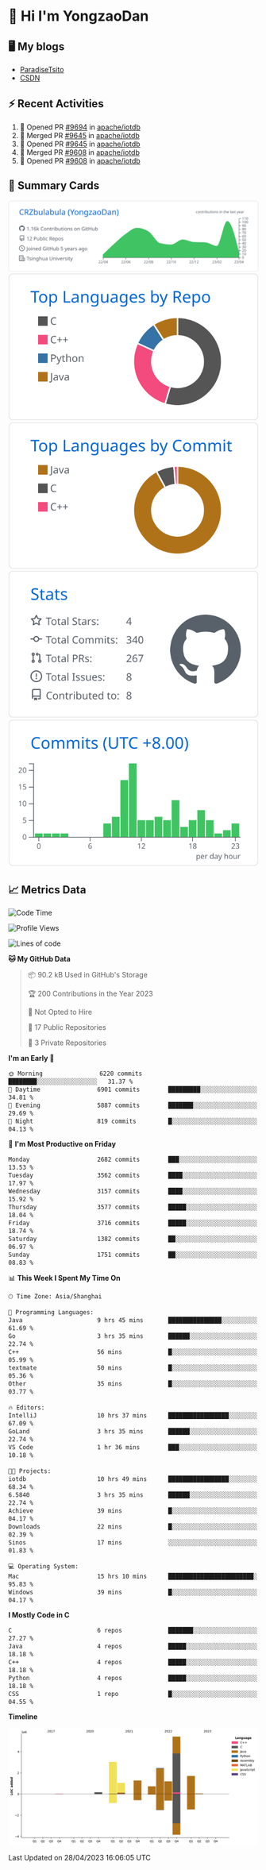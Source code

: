 # 👋 Hi I'm YongzaoDan

## 🖥 My blogs
  + [ParadiseTsito](https://www.paradisetsito.love/)
  + [CSDN](https://blog.csdn.net/CRZbulabula?type=blog)

## ⚡ Recent Activities
<!--START_SECTION:activity-->
1. 💪 Opened PR [#9694](https://github.com/apache/iotdb/pull/9694) in [apache/iotdb](https://github.com/apache/iotdb)
2. 🎉 Merged PR [#9645](https://github.com/apache/iotdb/pull/9645) in [apache/iotdb](https://github.com/apache/iotdb)
3. 💪 Opened PR [#9645](https://github.com/apache/iotdb/pull/9645) in [apache/iotdb](https://github.com/apache/iotdb)
4. 🎉 Merged PR [#9608](https://github.com/apache/iotdb/pull/9608) in [apache/iotdb](https://github.com/apache/iotdb)
5. 💪 Opened PR [#9608](https://github.com/apache/iotdb/pull/9608) in [apache/iotdb](https://github.com/apache/iotdb)
<!--END_SECTION:activity-->

## 🎑 Summary Cards

[![](https://raw.githubusercontent.com/CRZbulabula/CRZbulabula/main/profile-summary-card-output/github/0-profile-details.svg)](https://github.com/vn7n24fzkq/github-profile-summary-cards)
[![](https://raw.githubusercontent.com/CRZbulabula/CRZbulabula/main/profile-summary-card-output/github/1-repos-per-language.svg)](https://github.com/vn7n24fzkq/github-profile-summary-cards) [![](https://raw.githubusercontent.com/CRZbulabula/CRZbulabula/main/profile-summary-card-output/github/2-most-commit-language.svg)](https://github.com/vn7n24fzkq/github-profile-summary-cards)
[![](https://raw.githubusercontent.com/CRZbulabula/CRZbulabula/main/profile-summary-card-output/github/3-stats.svg)](https://github.com/vn7n24fzkq/github-profile-summary-cards) [![](https://raw.githubusercontent.com/CRZbulabula/CRZbulabula/main/profile-summary-card-output/github/4-productive-time.svg)](https://github.com/vn7n24fzkq/github-profile-summary-cards)

## 📈 Metrics Data

<!--START_SECTION:waka-->
![Code Time](http://img.shields.io/badge/Code%20Time-88%20hrs%2053%20mins-blue)

![Profile Views](http://img.shields.io/badge/Profile%20Views-0-blue)

![Lines of code](https://img.shields.io/badge/From%20Hello%20World%20I%27ve%20Written-17.0%20million%20lines%20of%20code-blue)

**🐱 My GitHub Data** 

> 📦 90.2 kB Used in GitHub's Storage 
 > 
> 🏆 200 Contributions in the Year 2023
 > 
> 🚫 Not Opted to Hire
 > 
> 📜 17 Public Repositories 
 > 
> 🔑 3 Private Repositories 
 > 
**I'm an Early 🐤** 

```text
🌞 Morning                6220 commits        ████████░░░░░░░░░░░░░░░░░   31.37 % 
🌆 Daytime                6901 commits        █████████░░░░░░░░░░░░░░░░   34.81 % 
🌃 Evening                5887 commits        ███████░░░░░░░░░░░░░░░░░░   29.69 % 
🌙 Night                  819 commits         █░░░░░░░░░░░░░░░░░░░░░░░░   04.13 % 
```
📅 **I'm Most Productive on Friday** 

```text
Monday                   2682 commits        ███░░░░░░░░░░░░░░░░░░░░░░   13.53 % 
Tuesday                  3562 commits        ████░░░░░░░░░░░░░░░░░░░░░   17.97 % 
Wednesday                3157 commits        ████░░░░░░░░░░░░░░░░░░░░░   15.92 % 
Thursday                 3577 commits        █████░░░░░░░░░░░░░░░░░░░░   18.04 % 
Friday                   3716 commits        █████░░░░░░░░░░░░░░░░░░░░   18.74 % 
Saturday                 1382 commits        ██░░░░░░░░░░░░░░░░░░░░░░░   06.97 % 
Sunday                   1751 commits        ██░░░░░░░░░░░░░░░░░░░░░░░   08.83 % 
```


📊 **This Week I Spent My Time On** 

```text
🕑︎ Time Zone: Asia/Shanghai

💬 Programming Languages: 
Java                     9 hrs 45 mins       ███████████████░░░░░░░░░░   61.69 % 
Go                       3 hrs 35 mins       ██████░░░░░░░░░░░░░░░░░░░   22.74 % 
C++                      56 mins             █░░░░░░░░░░░░░░░░░░░░░░░░   05.99 % 
textmate                 50 mins             █░░░░░░░░░░░░░░░░░░░░░░░░   05.36 % 
Other                    35 mins             █░░░░░░░░░░░░░░░░░░░░░░░░   03.77 % 

🔥 Editors: 
IntelliJ                 10 hrs 37 mins      █████████████████░░░░░░░░   67.09 % 
GoLand                   3 hrs 35 mins       ██████░░░░░░░░░░░░░░░░░░░   22.74 % 
VS Code                  1 hr 36 mins        ███░░░░░░░░░░░░░░░░░░░░░░   10.18 % 

🐱‍💻 Projects: 
iotdb                    10 hrs 49 mins      █████████████████░░░░░░░░   68.34 % 
6.5840                   3 hrs 35 mins       ██████░░░░░░░░░░░░░░░░░░░   22.74 % 
Achieve                  39 mins             █░░░░░░░░░░░░░░░░░░░░░░░░   04.17 % 
Downloads                22 mins             █░░░░░░░░░░░░░░░░░░░░░░░░   02.39 % 
Sinos                    17 mins             ░░░░░░░░░░░░░░░░░░░░░░░░░   01.83 % 

💻 Operating System: 
Mac                      15 hrs 10 mins      ████████████████████████░   95.83 % 
Windows                  39 mins             █░░░░░░░░░░░░░░░░░░░░░░░░   04.17 % 
```

**I Mostly Code in C** 

```text
C                        6 repos             ███████░░░░░░░░░░░░░░░░░░   27.27 % 
Java                     4 repos             █████░░░░░░░░░░░░░░░░░░░░   18.18 % 
C++                      4 repos             █████░░░░░░░░░░░░░░░░░░░░   18.18 % 
Python                   4 repos             █████░░░░░░░░░░░░░░░░░░░░   18.18 % 
CSS                      1 repo              █░░░░░░░░░░░░░░░░░░░░░░░░   04.55 % 
```



**Timeline**

![Lines of Code chart](https://raw.githubusercontent.com/CRZbulabula/CRZbulabula/main/assets/bar_graph.png)


 Last Updated on 28/04/2023 16:06:05 UTC
<!--END_SECTION:waka-->

